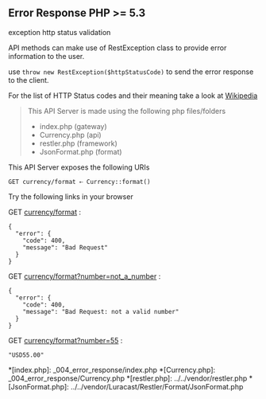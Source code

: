Error Response <requires>PHP >= 5.3</requires>
--------------
<tag>exception</tag> <tag>http status</tag> <tag>validation</tag> 

API methods can make use of RestException class to provide
 error information to the user.

 use `throw new RestException($httpStatusCode)` to send the error response
 to the client.

 For the list of HTTP Status codes and their meaning take a look at
 [Wikipedia](http://en.wikipedia.org/wiki/Http_status_codes)

> This API Server is made using the following php files/folders
> 
> * index.php      (gateway)
> * Currency.php      (api)
> * restler.php      (framework)
> * JsonFormat.php      (format)

This API Server exposes the following URIs

    GET currency/format ⇠ Currency::format()






Try the following links in your browser

GET [currency/format](index.php/currency/format)
:    
~~~~~~~~~~~~~~~~~~~~~~~~~~~~~~~~
{
  "error": {
    "code": 400,
    "message": "Bad Request"
  }
}
~~~~~~~~~~~~~~~~~~~~~~~~~~~~~~~~

GET [currency/format?number=not_a_number](index.php/currency/format?number=not_a_number)
:    
~~~~~~~~~~~~~~~~~~~~~~~~~~~~~~~~
{
  "error": {
    "code": 400,
    "message": "Bad Request: not a valid number"
  }
}
~~~~~~~~~~~~~~~~~~~~~~~~~~~~~~~~

GET [currency/format?number=55](index.php/currency/format?number=55)
:    
~~~~~~~~~~~~~~~~~~~~~~~~~~~~~~~~
"USD55.00"
~~~~~~~~~~~~~~~~~~~~~~~~~~~~~~~~





*[index.php]: _004_error_response/index.php
*[Currency.php]: _004_error_response/Currency.php
*[restler.php]: ../../vendor/restler.php
*[JsonFormat.php]: ../../vendor/Luracast/Restler/Format/JsonFormat.php

